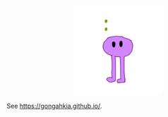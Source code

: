 <p align="center">
  <img src="./asset/custom-gif/gong_vim_piku.gif" width=40% height=40%>
</p>

See https://gongahkia.github.io/.
